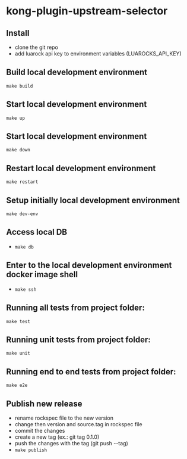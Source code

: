 # kong-plugin-upstream-selector

## Install
 - clone the git repo
 - add luarock api key to environment variables (LUAROCKS_API_KEY)

## Build local development environment

`make build`

## Start local development environment

`make up`

## Start local development environment

`make down`

## Restart local development environment

`make restart`

## Setup initially local development environment

`make dev-env`

## Access local DB

- `make db`

## Enter to the local development environment docker image shell

- `make ssh`

## Running all tests from project folder:

`make test`

## Running unit tests from project folder:

`make unit`

## Running end to end tests from project folder:

`make e2e`

## Publish new release
 - rename rockspec file to the new version
 - change then version and source.tag in rockspec file
 - commit the changes
 - create a new tag (ex.: git tag 0.1.0)
 - push the changes with the tag (git push --tag)
 - `make publish`